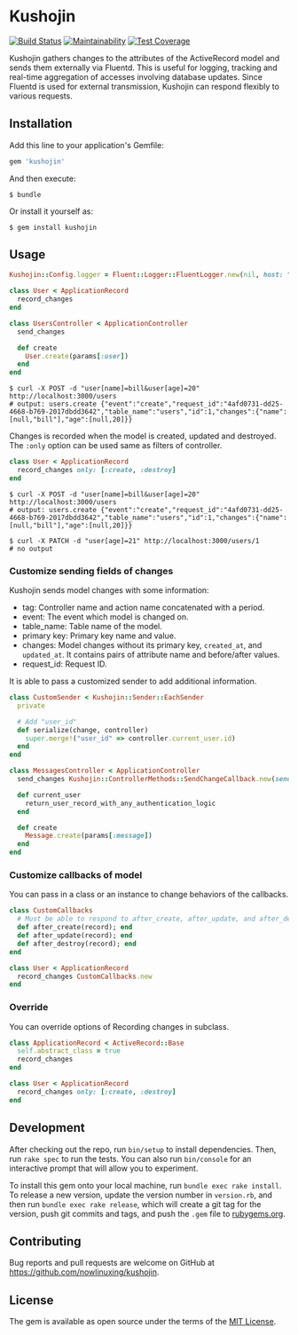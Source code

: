 # Kushojin

[![Build Status](https://travis-ci.org/nowlinuxing/kushojin.svg?branch=master)](https://travis-ci.org/nowlinuxing/kushojin.svg?branch=master)
[![Maintainability](https://api.codeclimate.com/v1/badges/33c293ed9b4f9f25ab2c/maintainability)](https://codeclimate.com/github/nowlinuxing/kushojin/maintainability)
[![Test Coverage](https://api.codeclimate.com/v1/badges/33c293ed9b4f9f25ab2c/test_coverage)](https://codeclimate.com/github/nowlinuxing/kushojin/test_coverage)

Kushojin gathers changes to the attributes of the ActiveRecord model and sends them externally via Fluentd.
This is useful for logging, tracking and real-time aggregation of accesses involving database updates.
Since Fluentd is used for external transmission, Kushojin can respond flexibly to various requests.

## Installation

Add this line to your application's Gemfile:

```ruby
gem 'kushojin'
```

And then execute:

    $ bundle

Or install it yourself as:

    $ gem install kushojin

## Usage

```ruby
Kushojin::Config.logger = Fluent::Logger::FluentLogger.new(nil, host: "localhost", port: 24224)

class User < ApplicationRecord
  record_changes
end

class UsersController < ApplicationController
  send_changes

  def create
    User.create(params[:user])
  end
end
```

    $ curl -X POST -d "user[name]=bill&user[age]=20" http://localhost:3000/users
    # output: users.create {"event":"create","request_id":"4afd0731-dd25-4668-b769-2017dbdd3642","table_name":"users","id":1,"changes":{"name":[null,"bill"],"age":[null,20]}}

Changes is recorded when the model is created, updated and destroyed.
The `:only` option can be used same as filters of controller.

```ruby
class User < ApplicationRecord
  record_changes only: [:create, :destroy]
end
```
    $ curl -X POST -d "user[name]=bill&user[age]=20" http://localhost:3000/users
    # output: users.create {"event":"create","request_id":"4afd0731-dd25-4668-b769-2017dbdd3642","table_name":"users","id":1,"changes":{"name":[null,"bill"],"age":[null,20]}}

    $ curl -X PATCH -d "user[age]=21" http://localhost:3000/users/1
    # no output

### Customize sending fields of changes

Kushojin sends model changes with some information:

- tag: Controller name and action name concatenated with a period.
- event: The event which model is changed on.
- table_name: Table name of the model.
- primary key: Primary key name and value.
- changes: Model changes without its primary key, `created_at`, and `updated_at`. It contains pairs of attribute name and before/after values.
- request_id: Request ID.

It is able to pass a customized sender to add additional information.

```ruby
class CustomSender < Kushojin::Sender::EachSender
  private

  # Add "user_id"
  def serialize(change, controller)
    super.merge!("user_id" => controller.current_user.id)
  end
end

class MessagesController < ApplicationController
  send_changes Kushojin::ControllerMethods::SendChangeCallback.new(sender: CustomSender.new)

  def current_user
    return_user_record_with_any_authentication_logic
  end

  def create
    Message.create(params[:message])
  end
end
```

### Customize callbacks of model

You can pass in a class or an instance to change behaviors of the callbacks.

```ruby
class CustomCallbacks
  # Must be able to respond to after_create, after_update, and after_destroy.
  def after_create(record); end
  def after_update(record); end
  def after_destroy(record); end
end

class User < ApplicationRecord
  record_changes CustomCallbacks.new
end
```


### Override

You can override options of Recording changes in subclass.

```ruby
class ApplicationRecord < ActiveRecord::Base
  self.abstract_class = true
  record_changes
end

class User < ApplicationRecord
  record_changes only: [:create, :destroy]
end
```

## Development

After checking out the repo, run `bin/setup` to install dependencies. Then, run `rake spec` to run the tests. You can also run `bin/console` for an interactive prompt that will allow you to experiment.

To install this gem onto your local machine, run `bundle exec rake install`. To release a new version, update the version number in `version.rb`, and then run `bundle exec rake release`, which will create a git tag for the version, push git commits and tags, and push the `.gem` file to [rubygems.org](https://rubygems.org).

## Contributing

Bug reports and pull requests are welcome on GitHub at https://github.com/nowlinuxing/kushojin.


## License

The gem is available as open source under the terms of the [MIT License](http://opensource.org/licenses/MIT).


